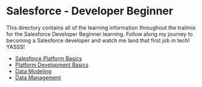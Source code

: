 # Salesforce - Developer Beginner

This directory contains all of the learning information throughout the trailmix for the Salesforce Developer Beginner learning.
Follow along my journey to becoming a Salesforce developer and watch me land that first job in tech! YASSS!

- [Salesforce Platform Basics](/Salesforce-Platform-Basics/README.md)
- [Platform Development Basics](/Developer-Beginner/Platform-Development-Basics/README.md)
- [Data Modeling](/Developer-Beginner/Data-Modeling/README.md)
- [Data Management](/Developer-Beginner/Data-Management/README.md)
